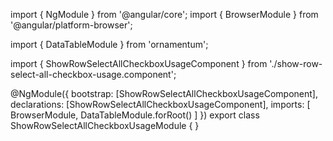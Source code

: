 import { NgModule } from '@angular/core';
import { BrowserModule } from '@angular/platform-browser';
  
import { DataTableModule } from 'ornamentum';
  
import { ShowRowSelectAllCheckboxUsageComponent } from './show-row-select-all-checkbox-usage.component';

@NgModule({
 bootstrap: [ShowRowSelectAllCheckboxUsageComponent],
 declarations: [ShowRowSelectAllCheckboxUsageComponent],
 imports: [
    BrowserModule, 
    DataTableModule.forRoot()
  ]
})
export class ShowRowSelectAllCheckboxUsageModule {
}
